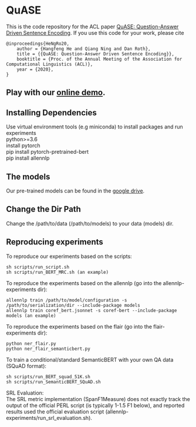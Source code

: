 # QuASE
This is the code repository for the ACL paper [QuASE: Question-Answer Driven Sentence Encoding](https://arxiv.org/pdf/1909.00333.pdf).
If you use this code for your work, please cite
```
@inproceedings{HeNgRo20,
    author = {Hangfeng He and Qiang Ning and Dan Roth},
    title = {{QuASE: Question-Answer Driven Sentence Encoding}},
    booktitle = {Proc. of the Annual Meeting of the Association for Computational Linguistics (ACL)},
    year = {2020},
}

```
## Play with our [online demo](http://dickens.seas.upenn.edu:4006).

## Installing Dependencies
Use virtual environment tools (e.g miniconda) to install packages and run experiments\
python>=3.6\
install pytorch\
pip install pytorch-pretrained-bert\
pip install allennlp

## The models
Our pre-trained models can be found in the [google drive](https://drive.google.com/drive/folders/1j6ufXtxFekPM9CfM5CxKfmwHsqLR8kNY?usp=sharing).

## Change the Dir Path
Change the /path/to/data (/path/to/models) to your data (models) dir. 

## Reproducing experiments

To reproduce our experiments based on the scripts:
```
sh scripts/run_script.sh
sh scripts/run_BERT_MRC.sh (an example)
```

To reproduce the experiments based on the allennlp (go into the allennlp-experiments dir):
```
allennlp train /path/to/model/configuration -s /path/to/serialization/dir --include-package models
allennlp train coref_bert.jsonnet -s coref-bert --include-package models (an example)
```

To reproduce the experiments based on the flair (go into the flair-experiments dir):
```
python ner_flair.py
python ner_flair_semanticbert.py
```

To train a conditional/standard SemanticBERT with your own QA data (SQuAD format):
```
sh scripts/run_BERT_squad_51K.sh
sh scripts/run_SemanticBERT_SQuAD.sh
```

SRL Evaluation:\
The SRL metric implementation (SpanF1Measure) does not exactly track the output of the official PERL script (is typically 1-1.5 F1 below), and reported results used the official evaluation script (allennlp-experiments/run_srl_evaluation.sh).

